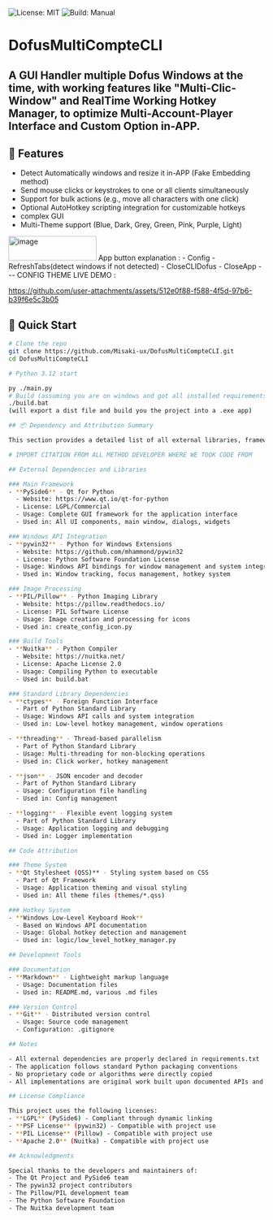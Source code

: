 ![License: MIT](https://img.shields.io/badge/license-MIT-blue.svg)
![Build: Manual](https://img.shields.io/badge/build-manual-lightgrey)

# DofusMultiCompteCLI

A GUI Handler multiple Dofus Windows at the time, with working features like "Multi-Clic-Window" and RealTime Working Hotkey Manager, to optimize Multi-Account-Player Interface and Custom Option in-APP.
---

## 🧩 Features

- Detect Automatically windows and resize it in-APP (Fake Embedding method) 
- Send mouse clicks or keystrokes to one or all clients simultaneously  
- Support for bulk actions (e.g., move all characters with one click)  
- Optional AutoHotkey scripting integration for customizable hotkeys  
- complex GUI 
- Multi-Theme support (Blue, Dark, Grey, Green, Pink, Purple, Light)
<img width="173" height="48" alt="image" src="https://github.com/user-attachments/assets/aad45d5a-5020-443d-81dc-4a3501362a19" />
App button explanation : 
- Config
- RefreshTabs(detect windows if not detected)
- CloseCLIDofus
- CloseApp
---
CONFIG THEME LIVE DEMO :

https://github.com/user-attachments/assets/512e0f88-f588-4f5d-97b6-b39f6e5c3b05


## 🚀 Quick Start

```bash
# Clone the repo
git clone https://github.com/Misaki-ux/DofusMultiCompteCLI.git
cd DofusMultiCompteCLI

# Python 3.12 start

py ./main.py
# Build (assuming you are on windows and got all installed requirements)
./build.bat
(will export a dist file and build you the project into a .exe app)

## 📦 Dependency and Attribution Summary

This section provides a detailed list of all external libraries, frameworks, and referenced code used in this project. It ensures transparency, license compliance, and proper acknowledgment of contributors and third-party sources.

# IMPORT CITATION FROM ALL METHOD DEVELOPER WHERE WE TOOK CODE FROM

## External Dependencies and Libraries

### Main Framework
- **PySide6** - Qt for Python
  - Website: https://www.qt.io/qt-for-python
  - License: LGPL/Commercial
  - Usage: Complete GUI framework for the application interface
  - Used in: All UI components, main window, dialogs, widgets

### Windows API Integration
- **pywin32** - Python for Windows Extensions
  - Website: https://github.com/mhammond/pywin32
  - License: Python Software Foundation License
  - Usage: Windows API bindings for window management and system integration
  - Used in: Window tracking, focus management, hotkey system

### Image Processing
- **PIL/Pillow** - Python Imaging Library
  - Website: https://pillow.readthedocs.io/
  - License: PIL Software License
  - Usage: Image creation and processing for icons
  - Used in: create_config_icon.py

### Build Tools
- **Nuitka** - Python Compiler
  - Website: https://nuitka.net/
  - License: Apache License 2.0
  - Usage: Compiling Python to executable
  - Used in: build.bat

### Standard Library Dependencies
- **ctypes** - Foreign Function Interface
  - Part of Python Standard Library
  - Usage: Windows API calls and system integration
  - Used in: Low-level hotkey management, window operations

- **threading** - Thread-based parallelism
  - Part of Python Standard Library
  - Usage: Multi-threading for non-blocking operations
  - Used in: Click worker, hotkey management

- **json** - JSON encoder and decoder
  - Part of Python Standard Library
  - Usage: Configuration file handling
  - Used in: Config management

- **logging** - Flexible event logging system
  - Part of Python Standard Library
  - Usage: Application logging and debugging
  - Used in: Logger implementation

## Code Attribution

### Theme System
- **Qt Stylesheet (QSS)** - Styling system based on CSS
  - Part of Qt Framework
  - Usage: Application theming and visual styling
  - Used in: All theme files (themes/*.qss)

### Hotkey System
- **Windows Low-Level Keyboard Hook**
  - Based on Windows API documentation
  - Usage: Global hotkey detection and management
  - Used in: logic/low_level_hotkey_manager.py

## Development Tools

### Documentation
- **Markdown** - Lightweight markup language
  - Usage: Documentation files
  - Used in: README.md, various .md files

### Version Control
- **Git** - Distributed version control
  - Usage: Source code management
  - Configuration: .gitignore

## Notes

- All external dependencies are properly declared in requirements.txt
- The application follows standard Python packaging conventions
- No proprietary code or algorithms were directly copied
- All implementations are original work built upon documented APIs and frameworks

## License Compliance

This project uses the following licenses:
- **LGPL** (PySide6) - Compliant through dynamic linking
- **PSF License** (pywin32) - Compatible with project use
- **PIL License** (Pillow) - Compatible with project use
- **Apache 2.0** (Nuitka) - Compatible with project use

## Acknowledgments

Special thanks to the developers and maintainers of:
- The Qt Project and PySide6 team
- The pywin32 project contributors
- The Pillow/PIL development team
- The Python Software Foundation
- The Nuitka development team

